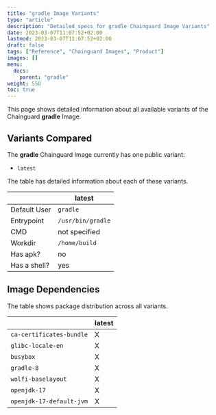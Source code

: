 ```yaml
---
title: "gradle Image Variants"
type: "article"
description: "Detailed specs for gradle Chainguard Image Variants"
date: 2023-03-07T11:07:52+02:00
lastmod: 2023-03-07T11:07:52+02:00
draft: false
tags: ["Reference", "Chainguard Images", "Product"]
images: []
menu:
  docs:
    parent: "gradle"
weight: 550
toc: true
---
```


This page shows detailed information about all available variants of the Chainguard **gradle** Image.

## Variants Compared
The **gradle** Chainguard Image currently has one public variant: 

- `latest`

The table has detailed information about each of these variants.

|              | latest            |
|--------------|-------------------|
| Default User | `gradle`          |
| Entrypoint   | `/usr/bin/gradle` |
| CMD          | not specified     |
| Workdir      | `/home/build`     |
| Has apk?     | no                |
| Has a shell? | yes               |

## Image Dependencies
The table shows package distribution across all variants.

|                          | latest |
|--------------------------|--------|
| `ca-certificates-bundle` | X      |
| `glibc-locale-en`        | X      |
| `busybox`                | X      |
| `gradle-8`               | X      |
| `wolfi-baselayout`       | X      |
| `openjdk-17`             | X      |
| `openjdk-17-default-jvm` | X      |

